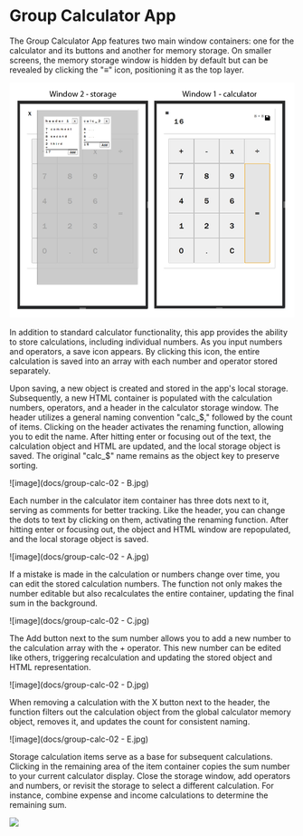# Group Calculator App

The Group Calculator App features two main window containers: one for the calculator and its buttons and another for memory storage. On smaller screens, the memory storage window is hidden by default but can be revealed by clicking the "≡" icon, positioning it as the top layer.

![image](docs/group-calc-01.jpg)

In addition to standard calculator functionality, this app provides the ability to store calculations, including individual numbers. As you input numbers and operators, a save icon appears. By clicking this icon, the entire calculation is saved into an array with each number and operator stored separately.

Upon saving, a new object is created and stored in the app's local storage. Subsequently, a new HTML container is populated with the calculation numbers, operators, and a header in the calculator storage window. The header utilizes a general naming convention "calc_$," followed by the count of items. Clicking on the header activates the renaming function, allowing you to edit the name. After hitting enter or focusing out of the text, the calculation object and HTML are updated, and the local storage object is saved. The original "calc_$" name remains as the object key to preserve sorting.

![image](docs/group-calc-02 - B.jpg)


Each number in the calculator item container has three dots next to it, serving as comments for better tracking. Like the header, you can change the dots to text by clicking on them, activating the renaming function. After hitting enter or focusing out, the object and HTML window are repopulated, and the local storage object is saved.

![image](docs/group-calc-02 - A.jpg)

If a mistake is made in the calculation or numbers change over time, you can edit the stored calculation numbers. The function not only makes the number editable but also recalculates the entire container, updating the final sum in the background.

![image](docs/group-calc-02 - C.jpg)

The Add button next to the sum number allows you to add a new number to the calculation array with the + operator. This new number can be edited like others, triggering recalculation and updating the stored object and HTML representation.

![image](docs/group-calc-02 - D.jpg)

When removing a calculation with the X button next to the header, the function filters out the calculation object from the global calculator memory object, removes it, and updates the count for consistent naming.

![image](docs/group-calc-02 - E.jpg)

Storage calculation items serve as a base for subsequent calculations. Clicking in the remaining area of the item container copies the sum number to your current calculator display. Close the storage window, add operators and numbers, or revisit the storage to select a different calculation. For instance, combine expense and income calculations to determine the remaining sum.

![](docs/group-calc.gif)
